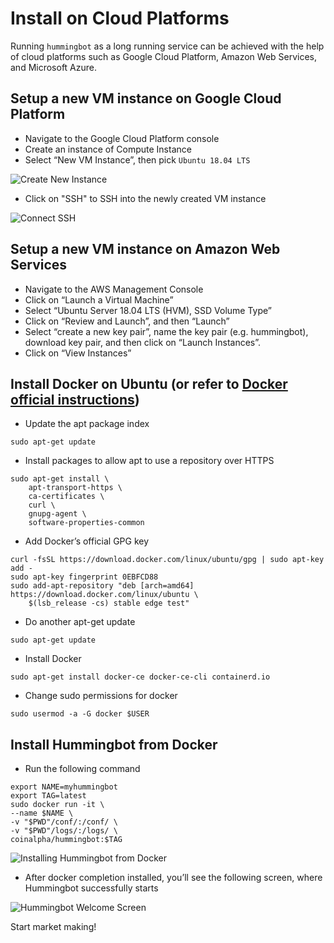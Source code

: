 # Install on Cloud Platforms

Running `hummingbot` as a long running service can be achieved with the help of cloud platforms such as Google Cloud Platform, Amazon Web Services, and Microsoft Azure.

## Setup a new VM instance on Google Cloud Platform 

   * Navigate to the Google Cloud Platform console
   * Create an instance of Compute Instance
   * Select “New VM Instance”, then pick `Ubuntu 18.04 LTS`
    
   ![Create New Instance](/assets/img/gcp-new-vm.png)
   
   * Click on "SSH" to SSH into the newly created VM instance 

![Connect SSH](/assets/img/gcp-ssh.png)

## Setup a new VM instance on Amazon Web Services

   * Navigate to the AWS Management Console
   * Click on “Launch a Virtual Machine”
   * Select “Ubuntu Server 18.04 LTS (HVM), SSD Volume Type”
   * Click on “Review and Launch”, and then “Launch”
   * Select “create a new key pair”, name the key pair (e.g. hummingbot), download key pair, and then click on “Launch Instances”. 
   * Click on “View Instances”

## Install Docker on Ubuntu (or refer to [Docker official instructions](https://docs.docker.com/install/linux/docker-ce/ubuntu/))

   * Update the apt package index

```
sudo apt-get update
```

   * Install packages to allow apt to use a repository over HTTPS

```
sudo apt-get install \
    apt-transport-https \
    ca-certificates \
    curl \
    gnupg-agent \
    software-properties-common
```

   * Add Docker’s official GPG key

```
curl -fsSL https://download.docker.com/linux/ubuntu/gpg | sudo apt-key add -
sudo apt-key fingerprint 0EBFCD88
sudo add-apt-repository "deb [arch=amd64] https://download.docker.com/linux/ubuntu \
    $(lsb_release -cs) stable edge test"
```

   * Do another apt-get update

```
sudo apt-get update
```

   * Install Docker

```
sudo apt-get install docker-ce docker-ce-cli containerd.io
```

   * Change sudo permissions for docker

```
sudo usermod -a -G docker $USER
```

## Install Hummingbot from Docker

   * Run the following command

```
export NAME=myhummingbot
export TAG=latest
sudo docker run -it \
--name $NAME \
-v "$PWD"/conf/:/conf/ \
-v "$PWD"/logs/:/logs/ \
coinalpha/hummingbot:$TAG
```

![Installing Hummingbot from Docker](/assets/img/gcp-ssh-docker-installing.png)

   * After docker completion installed, you’ll see the following screen, where Hummingbot successfully starts

![Hummingbot Welcome Screen](/assets/img/gcp-ssh-hummingbot.png)

Start market making!
